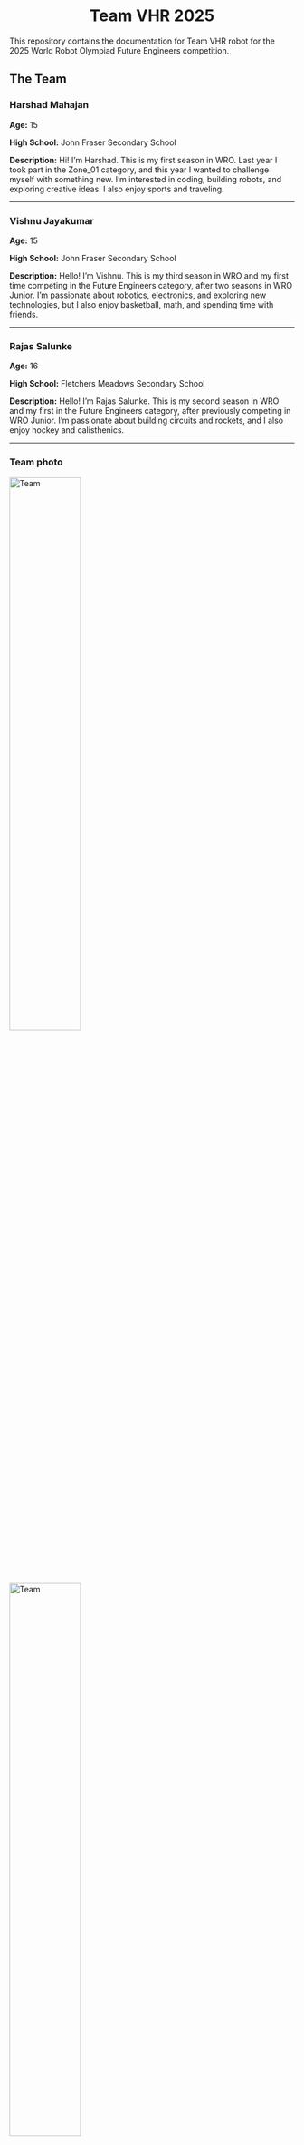 <center><h1> Team VHR 2025 </center>

This repository contains the documentation for Team VHR robot for the 2025 World Robot Olympiad Future Engineers competition.


## The Team <a class="anchor" id="team"></a>

### Harshad Mahajan

<b>Age:</b> 15

<b>High School:</b> John Fraser Secondary School

<b>Description:</b> Hi! I’m Harshad. This is my first season in WRO. Last year I took part in the Zone_01 category, and this year I wanted to challenge myself with something new. I’m interested in coding, building robots, and exploring creative ideas. I also enjoy sports and traveling.

---

### Vishnu Jayakumar

<b>Age:</b> 15

<b>High School:</b> John Fraser Secondary School

<b>Description:</b> Hello! I’m Vishnu. This is my third season in WRO and my first time competing in the Future Engineers category, after two seasons in WRO Junior. I’m passionate about robotics, electronics, and exploring new technologies, but I also enjoy basketball, math, and spending time with friends.

---

### Rajas Salunke

<b>Age:</b> 16

<b>High School:</b> Fletchers Meadows Secondary School

<b>Description:</b> Hello! I’m Rajas Salunke. This is my second season in WRO and my first in the Future Engineers category, after previously competing in WRO Junior. I’m passionate about building circuits and rockets, and I also enjoy hockey and calisthenics.

---

### Team photo
<img src="https://drive.google.com/uc?id=1DvdrtPkqM7Knqy3OlnnTlUUaTfWU8p-L" alt="Team" width="50%"/>  <img src="https://drive.google.com/uc?id=1Naz8VsuH2fz2HpzyK-oHjj93q9z5KsKU" alt="Team" width="50%"/>

## The Challenge <a class="anchor" id="challenge"></a>

The **[WRO 2025 Future Engineers](https://wro-association.org/)** challenge is all about building an autonomous car that can adapt to a racetrack which changes every round. Instead of just speed, the focus is on control and problem-solving: the car needs to handle obstacles placed at random and also pull off a precise parallel park. It’s a mix of engineering and strategy, where teams combine sensors, algorithms, and creative design to make their car both smart and reliable.

This challenge emphasizes all aspects of the engineering process, including:
- **Movement:** Designing the vehicle to move efficiently and smoothly.
- **Obstacle Navigation:** Programming the car to detect and handle traffic markers within the rules.les.
- **Documentation:** Recording design decisions, progress, and collaborative work in a public GitHub repository.

Points are awarded based on how well teams perform in the challenge rounds, the thoroughness of their engineering documentation, and the creativity and reliability of their solutions. The aim is to inspire learning in STEM through hands-on robotics, collaborative teamwork, and inventive problem-solving.

To learn more about the challeng, click here [here](https://wro-association.org/wp-content/uploads/WRO-2025-Future-Engineers-Self-Driving-Cars-General-Rules.pdf).

